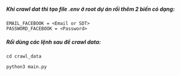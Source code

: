 ##### Khi crawl dat thì tạo file .env ở root dự án rồi thêm 2 biến có dạng:
```
EMAIL_FACEBOOK = <Email or SDT>
PASSWORD_FACEBOOK = <Password>
```
##### Rồi dùng các lệnh sau để crawl data:
```
cd crawl_data
```
```
python3 main.py
```
